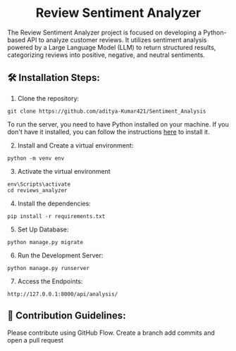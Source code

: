 <h1 align="center" id="title">Review Sentiment Analyzer</h1>

<p id="description">The Review Sentiment Analyzer project is focused on developing a Python-based API to analyze customer reviews. It utilizes sentiment analysis powered by a Large Language Model (LLM) to return structured results, categorizing reviews into positive, negative, and neutral sentiments.</p>

<!--<h2>🚀 Documentation</h2>-->

<!--[Postman-documentation](https://www.postman.com)-->

  
<h2>🛠️ Installation Steps:</h2>

1. Clone the repository:

```CMD
git clone https://github.com/aditya-Kumar421/Sentiment_Analysis
```

To run the server, you need to have Python installed on your machine. If you don't have it installed, you can follow the instructions [here](https://www.geeksforgeeks.org/download-and-install-python-3-latest-version/) to install it.

2. Install and Create a virtual environment:

```CMD
python -m venv env
```

3. Activate the virtual environment

```CMD
env\Scripts\activate
cd reviews_analyzer
```

4. Install the dependencies:

```CMD
pip install -r requirements.txt
```

5. Set Up Database:

```
python manage.py migrate
```

6. Run the Development Server:

```
python manage.py runserver
```

7. Access the Endpoints:

```
http://127.0.0.1:8000/api/analysis/
```

<h2>🍰 Contribution Guidelines:</h2>

Please contribute using GitHub Flow. Create a branch add commits and open a pull request
